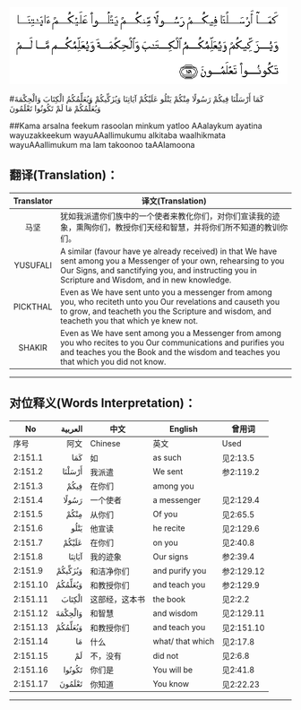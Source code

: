 ![002:151](images/002_151.gif)

#كَمَا أَرْسَلْنَا فِيكُمْ رَسُولًا مِنْكُمْ يَتْلُو عَلَيْكُمْ آيَاتِنَا وَيُزَكِّيكُمْ وَيُعَلِّمُكُمُ الْكِتَابَ وَالْحِكْمَةَ وَيُعَلِّمُكُمْ مَا لَمْ تَكُونُوا تَعْلَمُونَ

##Kama arsalna feekum rasoolan minkum yatloo AAalaykum ayatina wayuzakkeekum wayuAAallimukumu alkitaba waalhikmata wayuAAallimukum ma lam takoonoo taAAlamoona

## 翻译(Translation)：

| Translator | 译文(Translation)                                            |
| :--------: | ------------------------------------------------------------ |
|    马坚    | 犹如我派遣你们族中的一个使者来教化你们，对你们宣读我的迹象，熏陶你们，教授你们天经和智慧，并将你们所不知道的教训你们。 |
|  YUSUFALI  | A similar (favour have ye already received) in that We have sent among you a Messenger of your own, rehearsing to you Our Signs, and sanctifying you, and instructing you in Scripture and Wisdom, and in new knowledge. |
|  PICKTHAL  | Even as We have sent unto you a messenger from among you, who reciteth unto you Our revelations and causeth you to grow, and teacheth you the Scripture and wisdom, and teacheth you that which ye knew not. |
|   SHAKIR   | Even as We have sent among you a Messenger from among you who recites to you Our communications and purifies you and teaches you the Book and the wisdom and teaches you that which you did not know. |

---

## 对位释义(Words Interpretation)：

| No       | العربية | 中文           | English          | 曾用词     |
| -------- | ------: | -------------- | ---------------- | ---------- |
| 序号     |    阿文 | Chinese        | 英文             | Used       |
| 2:151.1  |     كَمَا | 如             | as such          | 见2:13.5   |
| 2:151.2  |  أَرْسَلْنَا | 我派遣         | We sent          | 参2:119.2  |
| 2:151.3  |    فِيكُمْ | 在你们         | among you        |            |
| 2:151.4  |   رَسُولًا | 一个使者       | a messenger      | 见2:129.4  |
| 2:151.5  |    مِنْكُمْ | 从你们         | Of you           | 见2:65.5   |
| 2:151.6  |    يَتْلُو | 他宣读         | he recite        | 见2:129.6  |
| 2:151.7  |   عَلَيْكُمْ | 在你们         | on you           | 见2:40.8   |
| 2:151.8  |  آيَاتِنَا | 我的迹象       | Our signs        | 参2:39.4   |
| 2:151.9  | وَيُزَكِّيكُمْ | 和洁净你们     | and purify you   | 参2:129.12 |
| 2:151.10 | وَيُعَلِّمُكُمُ | 和教授你们     | and teach you    | 参2:129.9  |
| 2:151.11 |  الْكِتَابَ | 这部经，这本书 | the book         | 见2:2.2    |
| 2:151.12 | وَالْحِكْمَةَ | 和智慧         | and wisdom       | 见2:129.11 |
| 2:151.13 | وَيُعَلِّمُكُمْ | 和教授你们     | and teach you    | 见2:151.10 |
| 2:151.14 |      مَا | 什么           | what/ that which | 见2:17.8   |
| 2:151.15 |      لَمْ | 不，没有       | did not          | 见2:6.8    |
| 2:151.16 |  تَكُونُوا | 你们是         | You will be      | 见2:41.8   |
| 2:151.17 |  تَعْلَمُونَ | 你知道         | You know         | 见2:22.23  |

---
